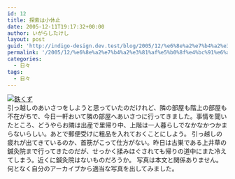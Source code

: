 ```yaml
---
id: 12
title: 探索は小休止
date: 2005-12-11T19:17:32+00:00
author: いがらしたけし
layout: post
guid: 'http://indigo-design.dev.test/blog/2005/12/%e6%8e%a2%e7%b4%a2%e3%81%af%e5%b0%8f%e4%bc%91%e6%ad%a2/'
permalink: '/2005/12/%e6%8e%a2%e7%b4%a2%e3%81%af%e5%b0%8f%e4%bc%91%e6%ad%a2/'
categories:
  - 日々
tags:
  - 日々
---
```

<a href="http://blog-imgs-29.fc2.com/a/r/m/armadillo75/051211a.jpg" target="_blank"><img src="http://blog-imgs-29.fc2.com/a/r/m/armadillo75/051211a.jpg" alt="鉄くず" border="0"></a><br />
引っ越しのあいさつをしようと思っていたのだけれど、隣の部屋も階上の部屋も不在がちで、今日一軒おいて隣の部屋へあいさつに行ってきました。事情を聞いたところ、どうやらお隣は出産で里帰り中、上階は一人暮らしでなかなかつかまらないらしい。あとで郵便受けに粗品を入れておくことにしよう。
引っ越しの疲れが出てきているのか、首筋がこって仕方がない。昨日は古巣である上井草の鍼灸院まで行ってきたのだが、せっかく揉みほぐされても帰りの道中にまた冷えてしまう。近くに鍼灸院はないものだろうか。
写真は本文と関係ありません。何となく自分のアーカイブから適当な写真を出してみました。